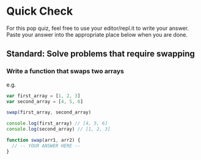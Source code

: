 # Quick Check

For this pop quiz, feel free to use your editor/repl.it to write your answer.
Paste your answer into the appropriate place below when you are done.

## Standard: Solve problems that require swapping

### Write a function that swaps two arrays

e.g.
```js
var first_array = [1, 2, 3]
var second_array = [4, 5, 6]

swap(first_array, second_array)

console.log(first_array) // [4, 5, 6]
console.log(second_array) // [1, 2, 3]

function swap(arr1, arr2) {
  // -- YOUR ANSWER HERE --
}
```
